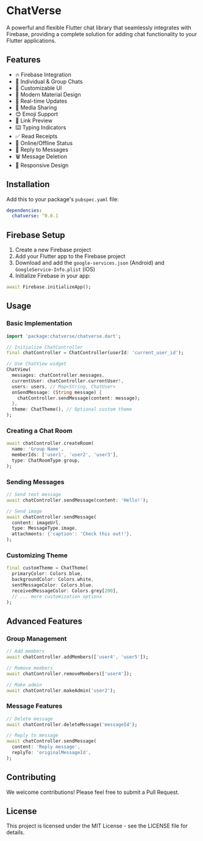 # ChatVerse

A powerful and flexible Flutter chat library that seamlessly integrates with Firebase, providing a complete solution for adding chat functionality to your Flutter applications.

## Features

- 🔥 Firebase Integration
- 💬 Individual & Group Chats
- 🎨 Customizable UI
- 📱 Modern Material Design
- 🔔 Real-time Updates
- 📸 Media Sharing
- 😊 Emoji Support
- 🔗 Link Preview
- ⌨️ Typing Indicators
- ✅ Read Receipts
- 🔄 Online/Offline Status
- 📍 Reply to Messages
- 🗑️ Message Deletion
- 📱 Responsive Design

## Installation

Add this to your package's `pubspec.yaml` file:

```yaml
dependencies:
  chatverse: ^0.0.1
```

## Firebase Setup

1. Create a new Firebase project
2. Add your Flutter app to the Firebase project
3. Download and add the `google-services.json` (Android) and `GoogleService-Info.plist` (iOS)
4. Initialize Firebase in your app:

```dart
await Firebase.initializeApp();
```

## Usage

### Basic Implementation

```dart
import 'package:chatverse/chatverse.dart';

// Initialize ChatController
final chatController = ChatController(userId: 'current_user_id');

// Use ChatView widget
ChatView(
  messages: chatController.messages,
  currentUser: chatController.currentUser!,
  users: users, // Map<String, ChatUser>
  onSendMessage: (String message) {
    chatController.sendMessage(content: message);
  },
  theme: ChatTheme(), // Optional custom theme
);
```

### Creating a Chat Room

```dart
await chatController.createRoom(
  name: 'Group Name',
  memberIds: ['user1', 'user2', 'user3'],
  type: ChatRoomType.group,
);
```

### Sending Messages

```dart
// Send text message
await chatController.sendMessage(content: 'Hello!');

// Send image
await chatController.sendMessage(
  content: imageUrl,
  type: MessageType.image,
  attachments: {'caption': 'Check this out!'},
);
```

### Customizing Theme

```dart
final customTheme = ChatTheme(
  primaryColor: Colors.blue,
  backgroundColor: Colors.white,
  sentMessageColor: Colors.blue,
  receivedMessageColor: Colors.grey[200],
  // ... more customization options
);
```

## Advanced Features

### Group Management

```dart
// Add members
await chatController.addMembers(['user4', 'user5']);

// Remove members
await chatController.removeMembers(['user4']);

// Make admin
await chatController.makeAdmin('user2');
```

### Message Features

```dart
// Delete message
await chatController.deleteMessage('messageId');

// Reply to message
await chatController.sendMessage(
  content: 'Reply message',
  replyTo: 'originalMessageId',
);
```

## Contributing

We welcome contributions! Please feel free to submit a Pull Request.

## License

This project is licensed under the MIT License - see the LICENSE file for details.
